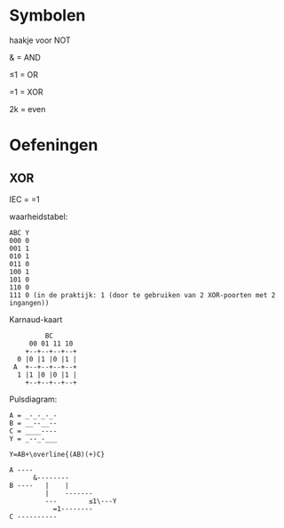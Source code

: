 # Symbolen

haakje voor NOT

& = AND

≤1 = OR

=1 = XOR

2k = even

# Oefeningen

## XOR

IEC = =1

waarheidstabel:

```
ABC Y
000 0
001 1
010 1
011 0
100 1
101 0
110 0
111 0 (in de praktijk: 1 (door te gebruiken van 2 XOR-poorten met 2 ingangen))
```

Karnaud-kaart

```
	     BC
     00 01 11 10
    +--+--+--+--+
  0 |0 |1 |0 |1 |
 A  +--+--+--+--+
  1 |1 |0 |0 |1 |
    +--+--+--+--+
```

Pulsdiagram:

```
A = _-_-_-_-
B = __--__--
C = ____----
Y = _--_-___
```

`Y=AB+\overline{(AB)(+)C}`

```
A ----
 	  &--------
B ----   |    |
         |    -------
         ---        ≤1\---Y
           =1--------
C ----------
```